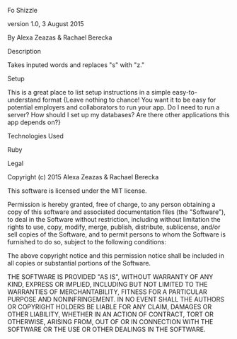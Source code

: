 Fo Shizzle

version 1.0, 3 August 2015

By Alexa Zeazas & Rachael Berecka

Description

Takes inputed words and replaces "s" with "z."

Setup

This is a great place
to list setup instructions
in a simple
easy-to-understand
format
{Leave nothing to chance! You want it to be easy for potential employers and collaborators to run your app. Do I need to run a server? How should I set up my databases? Are there other applications this app depends on?}

Technologies Used

Ruby

Legal

Copyright (c) 2015 Alexa Zeazas & Rachael Berecka

This software is licensed under the MIT license.

Permission is hereby granted, free of charge, to any person obtaining a copy of this software and associated documentation files (the "Software"), to deal in the Software without restriction, including without limitation the rights to use, copy, modify, merge, publish, distribute, sublicense, and/or sell copies of the Software, and to permit persons to whom the Software is furnished to do so, subject to the following conditions:

The above copyright notice and this permission notice shall be included in all copies or substantial portions of the Software.

THE SOFTWARE IS PROVIDED "AS IS", WITHOUT WARRANTY OF ANY KIND, EXPRESS OR IMPLIED, INCLUDING BUT NOT LIMITED TO THE WARRANTIES OF MERCHANTABILITY, FITNESS FOR A PARTICULAR PURPOSE AND NONINFRINGEMENT. IN NO EVENT SHALL THE AUTHORS OR COPYRIGHT HOLDERS BE LIABLE FOR ANY CLAIM, DAMAGES OR OTHER LIABILITY, WHETHER IN AN ACTION OF CONTRACT, TORT OR OTHERWISE, ARISING FROM, OUT OF OR IN CONNECTION WITH THE SOFTWARE OR THE USE OR OTHER DEALINGS IN THE SOFTWARE.
